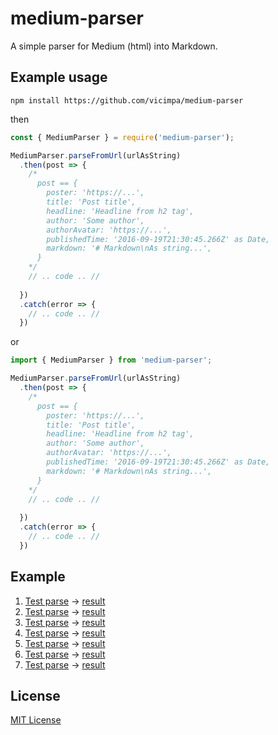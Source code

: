 # medium-parser

A simple parser for Medium (html) into Markdown.

## Example usage

`npm install https://github.com/vicimpa/medium-parser`

then

```js
const { MediumParser } = require('medium-parser');

MediumParser.parseFromUrl(urlAsString)
  .then(post => {
    /*
      post == {
        poster: 'https://...',
        title: 'Post title',
        headline: 'Headline from h2 tag',
        author: 'Some author',
        authorAvatar: 'https://...',
        publishedTime: '2016-09-19T21:30:45.266Z' as Date,
        markdown: '# Markdown\nAs string...',
      }
    */
    // .. code .. //
    
  })
  .catch(error => {
    // .. code .. //
  })
```

or

```js
import { MediumParser } from 'medium-parser';

MediumParser.parseFromUrl(urlAsString)
  .then(post => {
    /*
      post == {
        poster: 'https://...',
        title: 'Post title',
        headline: 'Headline from h2 tag',
        author: 'Some author',
        authorAvatar: 'https://...',
        publishedTime: '2016-09-19T21:30:45.266Z' as Date,
        markdown: '# Markdown\nAs string...',
      }
    */
    // .. code .. //
    
  })
  .catch(error => {
    // .. code .. //
  })

```

## Example

1. [Test parse](https://medium.com/@dan_abramov/smart-and-dumb-components-7ca2f9a7c7d0) -> [result](example/test1.md)
2. [Test parse](https://proandroiddev.com/kotlin-delegation-by-inception-61f8beaae0db) -> [result](example/test2.md)
3. [Test parse](https://medium.com/@hakim.fakher/kotlin-coroutines-basics-part-2-4087ce15ff28) -> [result](example/test3.md)
4. [Test parse](https://medium.com/google-developer-experts/how-to-handle-navigation-in-jetpack-compose-a9ac47f7f975?_branch_match_id=879042917137435364) -> [result](example/test4.md)
5. [Test parse](https://medium.com/@lukasz.marczak314/how-to-search-with-android-jetpack-ea55307e49a9) -> [result](example/test5.md)
6. [Test parse](https://proandroiddev.com/creating-appbars-in-jetpack-compose-a8b5a5639930) -> [result](example/test6.md)
7. [Test parse](https://medium.com/android-frontier/kelm-kotlin-ui-architecture-ea91fb745478) -> [result](example/test7.md)

## License

[MIT License](./LICENSE)
